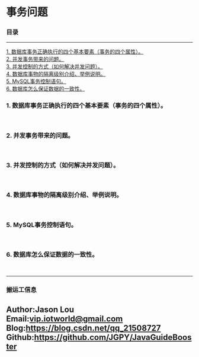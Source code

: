 # 事务问题

### 目录

---
<a href="#1">1. 数据库事务正确执行的四个基本要素（事务的四个属性）。</a> <br>
<a href="#1">2. 并发事务带来的问题。</a> <br>
<a href="#1">3. 并发控制的方式（如何解决并发问题）。</a> <br>
<a href="#1">4. 数据库事物的隔离级别介绍、举例说明。</a> <br>
<a href="#1">5. MySQL事务控制语句。</a> <br>
<a href="#1">6. 数据库怎么保证数据的一致性。</a> <br>


### <a name="1">1. 数据库事务正确执行的四个基本要素（事务的四个属性）。</a>
&ensp;&ensp;&ensp;&ensp;

### <a name="1">2. 并发事务带来的问题。</a>
&ensp;&ensp;&ensp;&ensp;

### <a name="1">3. 并发控制的方式（如何解决并发问题）。</a>
&ensp;&ensp;&ensp;&ensp;

### <a name="1">4. 数据库事物的隔离级别介绍、举例说明。</a>
&ensp;&ensp;&ensp;&ensp;

### <a name="1">5. MySQL事务控制语句。</a>
&ensp;&ensp;&ensp;&ensp;

### <a name="1">6. 数据库怎么保证数据的一致性。</a>
&ensp;&ensp;&ensp;&ensp;

---
### 搬运工信息
Author:Jason Lou <br>
Email:vip.iotworld@gmail.com <br>
Blog:https://blog.csdn.net/qq_21508727 <br>
Github:https://github.com/JGPY/JavaGuideBooster <br>
---